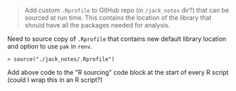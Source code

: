 > Add custom `.Rprofile` to GitHub repo (in `/jack_notes` dir?) that can be sourced at run time. This contains the location of the library that should have all the packages needed for analysis. 


Need to source copy of `.Rprofile` that contains new default library location and option to use `pak` in `renv`. 

    > source("./jack_notes/.Rprofile")

Add above code to the "R sourcing" code block at the start of every R script (could I wrap this in an R script?)